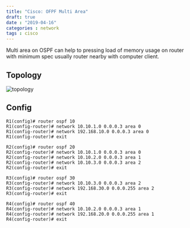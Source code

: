 ```yaml
---
title: "Cisco: OFPF Multi Area"
draft: true
date : "2019-04-16"
categories : network
tags : cisco
---
```


Multi area on OSPF can help to pressing load of memory usage on router with minimum spec usually router nearby with computer client.

## Topology
![topology](https://res.cloudinary.com/bimagv/image/upload/v1603374760/2019-04/ospf-multi_bckwnr.png)

## Config

    R1(config)# router ospf 10
    R1(config-router)# network 10.10.1.0 0.0.0.3 area 0
    R1(config-router)# network 192.168.10.0 0.0.0.3 area 0
    R1(config-router)# exit

    R2(config)# router ospf 20
    R2(config-router)# network 10.10.1.0 0.0.0.3 area 0
    R2(config-router)# network 10.10.2.0 0.0.0.3 area 1
    R2(config-router)# network 10.10.3.0 0.0.0.3 area 2
    R2(config-router)# exit

    R3(config)# router ospf 30
    R3(config-router)# network 10.10.3.0 0.0.0.3 area 2
    R3(config-router)# network 192.168.30.0 0.0.0.255 area 2
    R3(config-router)# exit

    R4(config)# router ospf 40
    R4(config-router)# network 10.10.2.0 0.0.0.3 area 1
    R4(config-router)# network 192.168.20.0 0.0.0.255 area 1
    R4(config-router)# exit
